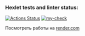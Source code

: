 ### Hexlet tests and linter status:
[![Actions Status](https://github.com/Vladimir3110/python-project-52/actions/workflows/hexlet-check.yml/badge.svg)](https://github.com/Vladimir3110/python-project-52/actions)
[![my-check](https://github.com/Vladimir3110/python-project-52/actions/workflows/my-check.yml/badge.svg)](https://github.com/Vladimir3110/python-project-52/actions)


Посмотреть работы на [render.com](https://python-project-52-udhc.onrender.com)